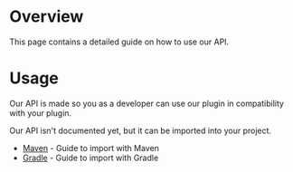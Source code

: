 # Overview
This page contains a detailed guide on how to use our API.
<br>

# Usage
Our API is made so you as a developer can use our plugin in compatibility with your plugin.
<br>

Our API isn't documented yet, but it can be imported into your project.
- [Maven](./maven) - Guide to import with Maven
- [Gradle](./gradle) - Guide to import with Gradle